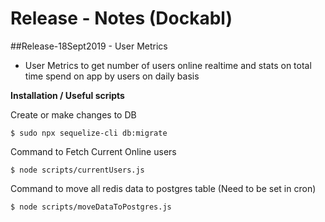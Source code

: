 # Release - Notes (Dockabl)

##Release-18Sept2019 - User Metrics
- User Metrics to get number of users online realtime and stats on total time spend on app by users on daily basis

**Installation / Useful scripts**

Create or make changes to DB
```shell script
$ sudo npx sequelize-cli db:migrate
```
Command to Fetch Current Online users
```shell script
$ node scripts/currentUsers.js
```
Command to move all redis data to postgres table (Need to be set in cron)
```shell script
$ node scripts/moveDataToPostgres.js
```
